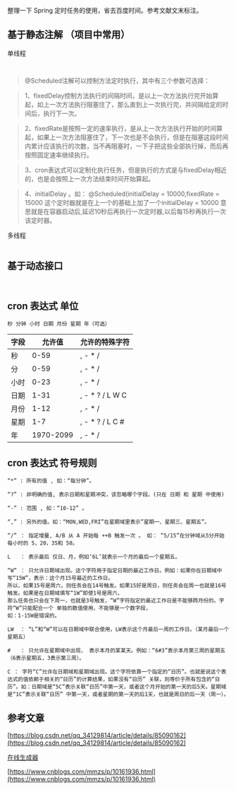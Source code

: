 

整理一下 Spring 定时任务的使用，省去百度时间。参考文献文末标注。

## 基于静态注解 （项目中常用） 


单线程
```java



```

>@Scheduled注解可以控制方法定时执行，其中有三个参数可选择：

>1、fixedDelay控制方法执行的间隔时间，是以上一次方法执行完开始算起，如上一次方法执行阻塞住了，那么直到上一次执行完，并间隔给定的时间后，执行下一次。

>2、fixedRate是按照一定的速率执行，是从上一次方法执行开始的时间算起，如果上一次方法阻塞住了，下一次也是不会执行，但是在阻塞这段时间内累计应该执行的次数，当不再阻塞时，一下子把这些全部执行掉，而后再按照固定速率继续执行。

>3、cron表达式可以定制化执行任务，但是执行的方式是与fixedDelay相近的，也是会按照上一次方法结束时间开始算起。

>4、initialDelay 。如： @Scheduled(initialDelay = 10000,fixedRate = 15000 这个定时器就是在上一个的基础上加了一个initialDelay = 10000 意思就是在容器启动后,延迟10秒后再执行一次定时器,以后每15秒再执行一次该定时器。


多线程
```java


```


## 基于动态接口

```java


```

```java


```


## cron 表达式 单位

` 秒 分钟 小时 日期 月份 星期 年（可选） `

|字段|允许值|允许的特殊字符|
|----|----|----|
|秒|0-59|, - * /|
|分|0-59|, - * /|
|小时|0-23|, - * /|
|日期|1-31|, - * ? / L W C|
|月份|1-12|, - * /|
|星期|1-7|, - * ? / L C #|
|年|1970-2099|, - * /|

## cron 表达式 符号规则

```
“*” : 所有的值 , 如：“每分钟”。

“?” : 非明确的值, 表示日期和星期冲突，该忽略哪个字段。(只在 日期 和 星期 中使用)

“-” : 范围 , 如：“10-12” 。

“,” : 另外的值。如：“MON,WED,FRI”在星期域里表示”星期一、星期三、星期五”。

“/” ： 指定增量, A/B 从 A 开始每 ++B 触发一次 。 如： “5/15”在分钟域从5分开始 每小时的 5，20，35和 50。 

L   ： 表示最后 仅日、月，例如‘6L’就表示一个月的最后一个星期五。

“W” ： 只允许日期域出现。这个字符用于指定日期的最近工作日。例如：如果你在日期域中写“15W”，表示：这个月15号最近的工作日。
所以，如果15号是周六，则任务会在14号触发。如果15好是周日，则任务会在周一也就是16号触发。如果是在日期域填写“1W”即使1号是周六，
那么任务也只会在下周一，也就是3号触发，“W”字符指定的最近工作日是不能够跨月份的。字符“W”只能配合一个 单独的数值使用，不能够是一个数字段，
如：1-15W是错误的。

LW  ： “L”和“W”可以在日期域中联合使用，LW表示这个月最后一周的工作日。（某月最后一个星期五）

#   ： 只允许在星期域中出现， 表示本月的某某天。例如：“6#3”表示本月第三周的星期五（6表示星期五，3表示第三周）。

C ： 字符“C”允许在日期域和星期域出现。这个字符依靠一个指定的“日历”。也就是说这个表达式的值依赖于相关的“日历”的计算结果，如果没有“日历” 关联，则等价于所有包含的“日历”。如：日期域是“5C”表示关联“日历”中第一天，或者这个月开始的第一天的后5天。星期域是“1C”表示关联“日历” 中第一天，或者星期的第一天的后1天，也就是周日的后一天（周一）。

```

## 参考文章


[https://blog.csdn.net/qq_34129814/article/details/85090162](https://blog.csdn.net/qq_34129814/article/details/85090162)

[在线生成器](http://cron.qqe2.com/) 

[https://www.cnblogs.com/mmzs/p/10161936.html](https://www.cnblogs.com/mmzs/p/10161936.html)